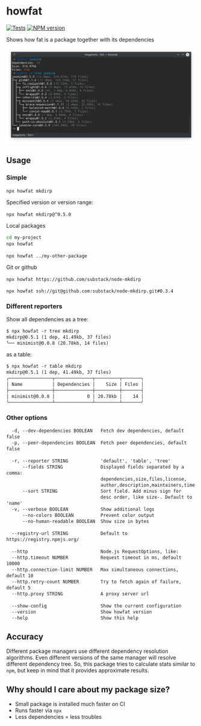 # howfat
[![Tests](https://github.com/megahertz/howfat/actions/workflows/tests.yml/badge.svg)](https://github.com/megahertz/howfat/actions/workflows/tests.yml)
[![NPM version](https://badge.fury.io/js/howfat.svg)](https://badge.fury.io/js/howfat)

Shows how fat is a package together with its dependencies

![howfat](docs/screenshot.png)

## Usage

### Simple

`npx howfat mkdirp`

Specified version or version range:

`npx howfat mkdirp@^0.5.0`

Local packages

```bash
cd my-project
npx howfat
```

`npx howfat ../my-other-package`

Git or github

`npx howfat https://github.com/substack/node-mkdirp`

`npx howfat ssh://git@github.com:substack/node-mkdirp.git#0.3.4`

### Different reporters

Show all dependencies as a tree:

```
$ npx howfat -r tree mkdirp
mkdirp@0.5.1 (1 dep, 41.49kb, 37 files)
╰── minimist@0.0.8 (20.78kb, 14 files)
```

as a table:

```
$ npx howfat -r table mkdirp
mkdirp@0.5.1 (1 dep, 41.49kb, 37 files)
╭────────────────┬──────────────┬─────────┬───────╮
│ Name           │ Dependencies │    Size │ Files │
├────────────────┼──────────────┼─────────┼───────┤
│ minimist@0.0.8 │            0 │ 20.78kb │    14 │
╰────────────────┴──────────────┴─────────┴───────╯
```

### Other options

```
  -d, --dev-dependencies BOOLEAN   Fetch dev dependencies, default false
  -p, --peer-dependencies BOOLEAN  Fetch peer dependencies, default false
  
  -r, --reporter STRING            'default', 'table', 'tree'
      --fields STRING              Displayed fields separated by a comma:
                                   dependencies,size,files,license,
                                   author,description,maintainers,time
      --sort STRING                Sort field. Add minus sign for 
                                   desc order, like size-. Default to 'name'
  -v, --verbose BOOLEAN            Show additional logs
      --no-colors BOOLEAN          Prevent color output
      --no-human-readable BOOLEAN  Show size in bytes
      
  --registry-url STRING            Default to https://registry.npmjs.org/
                            
  --http                           Node.js RequestOptions, like:
  --http.timeout NUMBER            Request timeout in ms, default 10000
  --http.connection-limit NUMBER   Max simultaneous connections, default 10
  --http.retry-count NUMBER        Try to fetch again of failure, default 5
  --http.proxy STRING              A proxy server url
  
  --show-config                    Show the current configuration
  --version                        Show howfat version
  --help                           Show this help
```

## Accuracy

Different package managers use different dependency resolution algorithms. Even
different versions of the same manager will resolve different dependency tree.
So, this package tries to calculate stats similar to `npm`, but keep in mind that
it provides approximate results.

## Why should I care about my package size?

- Small package is installed much faster on CI
- Runs faster via `npx`
- Less dependencies = less troubles
